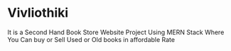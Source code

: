 # Vivliothiki
It is a Second Hand Book Store Website Project Using MERN Stack Where You Can buy or Sell Used or Old books in affordable Rate 
